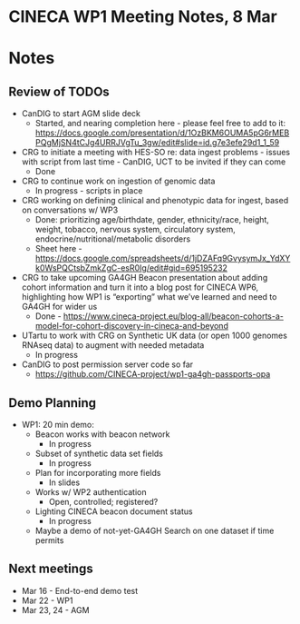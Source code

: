 # CINECA WP1 Meeting Notes, 8 Mar

# Notes

## Review of TODOs

- CanDIG to start AGM slide deck
    - Started, and nearing completion here - please feel free to add to it: https://docs.google.com/presentation/d/1OzBKM6OUMA5pG6rMEBPQgMjSN4tCJg4URRJVgTu_3gw/edit#slide=id.g7e3efe29d1_1_59
- CRG to initiate a meeting with HES-SO re: data ingest problems - issues with script from last time - CanDIG, UCT to be invited if they can come
    - Done
- CRG to continue work on ingestion of genomic data
    - In progress - scripts in place
- CRG working on defining clinical and phenotypic data for ingest, based on conversations w/ WP3
    - Done: prioritizing age/birthdate,  gender, ethnicity/race, height, weight, tobacco, nervous system, circulatory system, endocrine/nutritional/metabolic disorders
    - Sheet here - https://docs.google.com/spreadsheets/d/1jDZAFq9GvysymJx_YdXYk0WsPQCtsbZmkZgC-esR0Ig/edit#gid=695195232
- CRG to take upcoming GA4GH Beacon presentation about adding cohort information and turn it into a blog post for CINECA WP6, highlighting how WP1 is “exporting” what we’ve learned and need to GA4GH for wider us
    - Done - https://www.cineca-project.eu/blog-all/beacon-cohorts-a-model-for-cohort-discovery-in-cineca-and-beyond
- UTartu to work with CRG on Synthetic UK data (or open 1000 genomes RNAseq data) to augment with needed metadata
    - In progress
- CanDIG to post permission server code so far
    - https://github.com/CINECA-project/wp1-ga4gh-passports-opa


## Demo Planning

- WP1: 20 min demo:
    - Beacon works with beacon network
        - In progress
    - Subset of synthetic data set fields
        - In progress
    - Plan for incorporating more fields
        - In slides
    - Works w/ WP2 authentication
        - Open, controlled; registered?
    - Lighting CINECA beacon document status
        - In progress
    - Maybe a demo of not-yet-GA4GH Search on one dataset if time permits

## Next meetings

- Mar 16 - End-to-end demo test
- Mar 22 - WP1
- Mar 23, 24 - AGM
